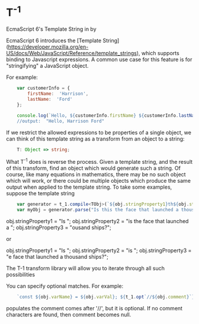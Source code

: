 # T<sup>-1</sup>
EcmaScript 6's Template String in by

EcmaScript 6 introduces the [Template String] (https://developer.mozilla.org/en-US/docs/Web/JavaScript/Reference/template_strings),
which supports binding to Javascript expressions.  A common use case for this feature is for "stringifying" a JavaScript object.

For example:

```javascript
    var customerInfo = {
        firstName:  'Harrison',
        lastName:  'Ford'
    };

    console.log(`Hello, ${customerInfo.firstName} ${customerInfo.lastName`,)
    //output:  "Hello, Harrison Ford"
```

If we restrict the allowed expressions to be properties of a single object, we can think of this template string as a transform from an object to a 
string:

```typescript
    T: Object => string;
```

What T<sup>-1</sup> does is reverse the process.  Given a template string, and the result of this transform, find an object which would generate such
a string.  Of course, like many equations in mathematics, there may be no such object which will work, or there could be multiple objects which produce
the same output when applied to the template string.  To take some examples, suppose the template string

```typescript
    var generator = t_1.compile<TObj>(`${obj.stringProperty1}th${obj.stringProperty2}th${obj.stringProperty3}`);
    var myObj = generator.parse("Is this the face that launched a thousand ships?");
```
obj.stringProperty1 = "Is ";
obj.stringProperty2 = "is the face that launched a ";
obj.stringProperty3 = "ousand ships?";

or

obj.stringProperty1 = "Is ";
obj.stringProperty2 = "is ";
obj.stringProperty3 = "e face that launched a thousand ships?";

The T-1 transform library will allow you to iterate through all such possibilities

You can specify optional matches.  For example:

```typescript
    `const ${obj.varName} = ${obj.varVal}; ${t_1.opt`//${obj.comment}`}`
```

populates the comment comes after '//', but it is optional.  If no comment characters
are found, then comment becomes null.

